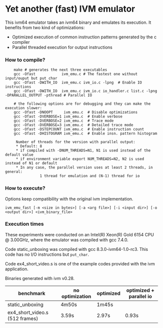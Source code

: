 # Yet another (fast) IVM emulator

This ivm64 emulator takes an ivm64 binary and emulates its execution. It benefits from two kind of optimizations:

  * Optimized execution of common instruction patterns generated by the c compiler
  * Parallel threaded execution for output instructions

### How to compile?

```
    make # generates the next three executables
    gcc -Ofast            ivm_emu.c # The fastest one without input/ouput but put_char
    gcc -Ofast -DWITH_IO  ivm_emu.c ivm_io.c -lpng  # Enable IO instructions
    gcc -Ofast -DWITH_IO  ivm_emu.c ivm_io.c io_handler.c list.c -lpng -DPARALLEL_OUTPUT -pthread # Parallel IO

    # the following options are for debugging and they can make the execution slower:
    gcc -Ofast -DNOOPT     ivm_emu.c  # Disable optimizations
    gcc -Ofast -DVERBOSE=1 ivm_emu.c  # Enable verbose
    gcc -Ofast -DVERBOSE=2 ivm_emu.c  # Trace mode
    gcc -Ofast -DVERBOSE=3 ivm_emu.c  # Detailed trace mode
    gcc -Ofast -DSTEPCOUNT ivm_emu.c  # Enable instruction count
    gcc -Ofast -DHISTOGRAM ivm_emu.c  # Enable insn. pattern histogram

     Number of threads for the version with parallel output:
     * Default: 8
     * if compiled with -DNUM_THREADS=N1, N1 is used instead of the default value
     * if environment variable export NUM_THREADS=N2, N2 is used instead of N1 or default
     * In any case, the parallel version uses at least 2 threads, in general:
                1 thread for emulation and (N-1) thread for io

```

### How to execute?

Options keep compatibility with the original ivm implementation. 

```ivm_emu_fast [-m <size in bytes>] [-a <arg file>] [-i <input dir>] [-o <output dir>] <ivm_binary_file> ```

### Execution times

These experiments were conducted on an Intel(R) Xeon(R) Gold 6154 CPU @ 3.00GHz, where the emulator was compiled with gcc 7.4.0.

Code static_unboxing was compiled with gcc 8.3.0-ivm64-1.0-rc3. This code has no I/O instructions but ```put_char```.

Code ex4_short_video.s is one of the example codes provided with the ivm application.

Binaries generated with ivm v0.28. 

| benchmark                      | no optimization | optimized |  optimized +  parallel io |
|--------------------------------|-----------------|-----------|---------------------------| 
| static_unboxing                |4m50s            | 1m45s     |               |
| ex4_short_video.s (512 frames) |3.59s            | 2.97s     |  0.93s        |








